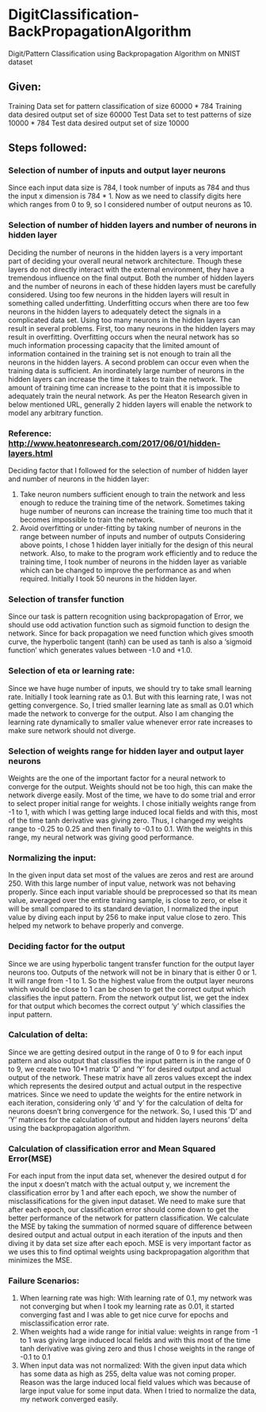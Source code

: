 # DigitClassification-BackPropagationAlgorithm
Digit/Pattern Classification using Backpropagation Algorithm on MNIST dataset

## Given: 
Training Data set for pattern classification of size 60000 * 784
Training data desired output set of size 60000
Test Data set to test patterns of size 10000 * 784
Test data desired output set of size 10000

## Steps followed:

### Selection of number of inputs and output layer neurons
Since each input data size is 784, I took number of inputs as 784 and thus the input x dimension is 784 * 1. Now as we need to classify digits here which ranges from 0 to 9, so I considered number of output neurons as 10. 

### Selection of number of hidden layers and number of neurons in hidden layer
Deciding the number of neurons in the hidden layers is a very important part of deciding your overall neural network architecture. Though these layers do not directly interact with the external environment, they have a tremendous influence on the final output. Both the number of hidden layers and the number of neurons in each of these hidden layers must be carefully considered.
Using too few neurons in the hidden layers will result in something called underfitting. Underfitting occurs when there are too few neurons in the hidden layers to adequately detect the signals in a complicated data set.
Using too many neurons in the hidden layers can result in several problems. First, too many neurons in the hidden layers may result in overfitting. Overfitting occurs when the neural network has so much information processing capacity that the limited amount of information contained in the training set is not enough to train all the neurons in the hidden layers. A second problem can occur even when the training data is sufficient. An inordinately large number of neurons in the hidden layers can increase the time it takes to train the network. The amount of training time can increase to the point that it is impossible to adequately train the neural network. 
As per the Heaton Research given in below mentioned URL, generally 2 hidden layers will enable the network to model any arbitrary function.

### Reference: http://www.heatonresearch.com/2017/06/01/hidden-layers.html

Deciding factor that I followed for the selection of number of hidden layer and number of neurons in the hidden layer:
1.	Take neuron numbers sufficient enough to train the network and less enough to reduce the training time of the network. Sometimes taking huge number of neurons can increase the training time too much that it becomes impossible to train the network.
2.	Avoid overfitting or under-fitting by taking number of neurons in the range between number of inputs and number of outputs 
Considering above points, I chose 1 hidden layer initially for the design of this neural network. Also, to make to the program work efficiently and to reduce the training time, I took number of neurons in the hidden layer as variable which can be changed to improve the performance as and when required. Initially I took 50 neurons in the hidden layer.

### Selection of transfer function 
Since our task is pattern recognition using backpropagation of Error, we should use odd activation function such as sigmoid function to design the network. Since for back propagation we need function which gives smooth curve, the hyperbolic tangent (tanh) can be used as tanh is also a ‘sigmoid function’ which generates values between -1.0 and +1.0.

### Selection of eta or learning rate: 
Since we have huge number of inputs, we should try to take small learning rate. Initially I took learning rate as 0.1. But with this learning rate, I was not getting convergence. So, I tried smaller learning late as small as 0.01 which made the network to converge for the output. Also I am changing the learning rate dynamically to smaller value whenever error rate increases to make sure network should not diverge.

### Selection of weights range for hidden layer and output layer neurons
Weights are the one of the important factor for a neural network to converge for the output. Weights should not be too high, this can make the network diverge easily. Most of the time, we have to do some trial and error to select proper initial range for weights. I chose initially weights range from -1 to 1, with which I was getting large induced local fields and with this, most of the time tanh derivative was giving zero. Thus, I changed my weights range to -0.25 to 0.25 and then finally to -0.1 to 0.1. With the weights in this range, my neural network was giving good performance.

### Normalizing the input: 
In the given input data set most of the values are zeros and rest are around 250. With this large number of input value, network was not behaving properly.
Since each input variable should be preprocessed so that its mean value, averaged over the entire training sample, is close to zero, or else it will be small compared to its standard deviation, I normalized the input value by diving each input by 256 to make input value close to zero. This helped my network to behave properly and converge. 

### Deciding factor for the output
Since we are using hyperbolic tangent transfer function for the output layer neurons too. Outputs of the network will not be in binary that is either 0 or 1. It will range from -1 to 1. So the highest value from the output layer neurons which would be close to 1 can be chosen to get the correct output which classifies the input pattern. From the network output list, we get the index for that output which becomes the correct output ‘y’ which classifies the input pattern.

### Calculation of delta:
Since we are getting desired output in the range of 0 to 9 for each input pattern and also output that classifies the input pattern is in the range of 0 to 9, we create two 10*1 matrix ‘D’ and ‘Y’ for desired output and actual output of the network. These matrix have all zeros values except the index which represents the desired output and actual output in the respective matrices. Since we need to update the weights for the entire network in each iteration, considering only ‘d’ and ‘y’ for the calculation of delta for neurons doesn’t bring convergence for the network. So, I used this ‘D’ and ‘Y’ matrices for the calculation of output and hidden layers neurons’ delta using the backpropagation algorithm.

### Calculation of classification error and Mean Squared Error(MSE)
For each input from the input data set, whenever the desired output d for the input x doesn’t match with the actual output y, we increment the classification error by 1 and after each epoch, we show the number of misclassifications for the given input dataset. We need to make sure that after each epoch, our classification error should come down to get the better performance of the network for pattern classification. 
We calculate the MSE by taking the summation of normed square of difference between desired output and actual output in each iteration of the inputs and then diving it by data set size after each epoch. MSE is very important factor as we uses this to find optimal weights using backpropagation algorithm that minimizes the MSE.

### Failure Scenarios:
1.	When learning rate was high: With learning rate of 0.1, my network was not converging but when I took my learning rate as 0.01, it started converging fast and I was able to get nice curve for epochs and misclassification error rate.
2.	When weights had a wide range for initial value: weights in range from -1 to 1 was giving large induced local fields and with this most of the time tanh derivative was giving zero and thus I chose weights in the range of -0.1 to 0.1
3.	When input data was not normalized: With the given input data which has some data as high as 255, delta value was not coming proper. Reason was the large induced local field values which was because of large input value for some input data. When I tried to normalize the data, my network converged easily.

